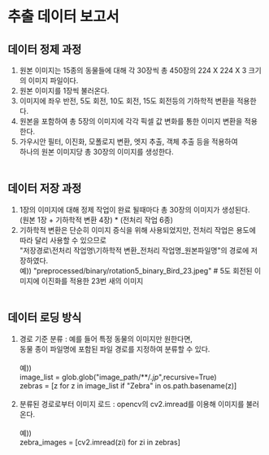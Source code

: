 # 추출 데이터 보고서
## 데이터 정제 과정
1. 원본 이미지는 15종의 동물들에 대해 각 30장씩 총 450장의 224 X 224 X 3 크기의 이미지 파일이다.
1. 원본 이미지를 1장씩 불러온다.
2. 이미지에 좌우 반전, 5도 회전, 10도 회전, 15도 회전등의 기하학적 변환을 적용한다.
3. 원본을 포함하여 총 5장의 이미지에 각각 픽셀 값 변화를 통한 이미지 변환을 적용한다.
4. 가우시안 필터, 이진화, 모폴로지 변환, 엣지 추출, 객체 추출 등을 적용하여 </br>
하나의 원본 이미지당 총 30장의 이미지를 생성한다.
</br></br>
## 데이터 저장 과정
1. 1장의 이미지에 대해 정제 작업이 완료 될때마다 총 30장의 이미지가 생성된다.</br>
(원본 1장 + 기하학적 변환 4장) * (전처리 작업 6종)
2. 기하학적 변환은 단순히 이미지 증식을 위해 사용되었지만, 전처리 작업은 용도에 따라 달리 사용할 수 있으므로</br>
"저장경로\\전처리 작업명\\기하학적 변환_전처리 작업명_원본파일명"의 경로에 저장하였다.</br>
예)) "preprocessed/binary/rotation5_binary_Bird_23.jpeg" # 5도 회전된 이미지에 이진화를 적용한 23번 새의 이미지
</br></br>
## 데이터 로딩 방식
1. 경로 기준 분류 : 예를 들어 특정 동물의 이미지만 원한다면, </br>
동물 종이 파일명에 포함된 파일 경로를 지정하여 분류할 수 있다. </br></br>
예))</br>
image_list = glob.glob("image_path/**/*.jp*",recursive=True) </br>
zebras = \[z for z in image_list if "Zebra" in os.path.basename(z)] </br></br>
2. 분류된 경로로부터 이미지 로드 : opencv의 cv2.imread를 이용해 이미지를 불러온다.</br></br>
예))</br>
zebra_images = \[cv2.imread(zi) for zi in zebras]
